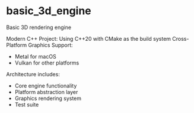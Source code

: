 # basic_3d_engine
Basic 3D rendering engine

Modern C++ Project: Using C++20 with CMake as the build system
Cross-Platform Graphics Support:
- Metal for macOS
- Vulkan for other platforms

Architecture includes:
- Core engine functionality
- Platform abstraction layer
- Graphics rendering system
- Test suite